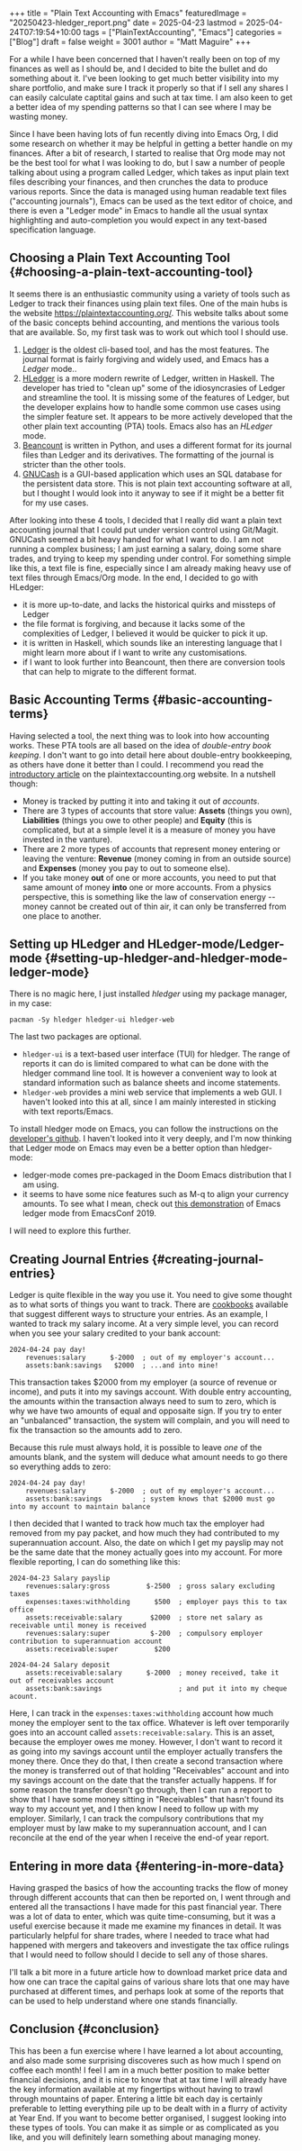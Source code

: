 +++
title = "Plain Text Accounting with Emacs"
featuredImage = "20250423-hledger_report.png"
date = 2025-04-23
lastmod = 2025-04-24T07:19:54+10:00
tags = ["PlainTextAccounting", "Emacs"]
categories = ["Blog"]
draft = false
weight = 3001
author = "Matt Maguire"
+++

For a while I have been concerned that I haven't really been on top of my finances as well as I should be, and I decided to bite the bullet and do something about it. I've been looking to get much better visibility into my share portfolio, and make sure I track it properly so that if I sell any shares I can easily calculate captital gains and such at tax time. I am also keen to get a better idea of my spending patterns so that I can see where I may be wasting money.

Since I have been having lots of fun recently diving into Emacs Org, I did some research on whether it may be helpful in getting a better handle on my finances. After a bit of research, I started to realise that Org mode may not be the best tool for what I was looking to do, but I saw a number of people talking about using a program called Ledger, which takes as input plain text files describing your finances, and then crunches the data to produce various reports. Since the data is managed using human readable text files ("accounting journals"), Emacs can be used as the text editor of choice, and there is even a "Ledger mode" in Emacs to handle all the usual syntax highlighting and auto-completion you would expect in any text-based specification language.


## Choosing a Plain Text Accounting Tool {#choosing-a-plain-text-accounting-tool}

It seems there is an enthusiastic community using a variety of tools such as Ledger to track their finances using plain text files. One of the main hubs is the website <https://plaintextaccounting.org/>. This website talks about some of the basic concepts behind accounting, and mentions the various tools that are available. So, my first task was to work out which tool I should use.

1.  [Ledger](https://ledger-cli.org/) is the oldest cli-based tool, and has the most features. The journal format is fairly forgiving and widely used, and Emacs has a _Ledger_ mode..
2.  [HLedger](https://hledger.org/) is a more modern rewrite of Ledger, written in Haskell. The developer has tried to "clean up" some of the idiosyncrasies of Ledger and streamline the tool. It is missing some of the features of Ledger, but the developer explains how to handle some common use cases using the simpler feature set. It appears to be more actively developed that the other plain text accounting (PTA) tools. Emacs also has an _HLedger_ mode.
3.  [Beancount](https://beancount.github.io/) is written in Python, and uses a different format for its journal files than Ledger and its derivatives. The formatting of the journal is stricter than the other tools.
4.  [GNUCash](https://gnucash.org/) is a GUI-based application which uses an SQL database for the persistent data store. This is not plain text accounting software at all, but I thought I would look into it anyway to see if it might be a better fit for my use cases.

After looking into these 4 tools, I decided that I really did want a plain text accounting journal that I could put under version control using Git/Magit. GNUCash seemed a bit heavy handed for what I want to do. I am not running a complex business; I am just earning a salary, doing some share trades, and trying to keep my spending under control. For something simple like this, a text file is fine, especially since I am already making heavy use of text files through Emacs/Org mode. In the end, I decided to go with HLedger:

-   it is more up-to-date, and lacks the historical quirks and missteps of Ledger
-   the file format is forgiving, and because it lacks some of the complexities of Ledger, I believed it would be quicker to pick it up.
-   it is written in Haskell, which sounds like an interesting language that I might learn more about if I want to write any customisations.
-   if I want to look further into Beancount, then there are conversion tools that can help to migrate to the different format.


## Basic Accounting Terms {#basic-accounting-terms}

Having selected a tool, the next thing was to look into how accounting works. These PTA tools are all based on the idea of _double-entry book keeping_. I don't want to go into detail here about double-entry bookkeeping, as others have done it better than I could. I recommend you read the [introductory article](https://plaintextaccounting.org/What-is-Plain-Text-Accounting) on the plaintextaccounting.org website. In a nutshell though:

-   Money is tracked by putting it into and taking it out of _accounts_.
-   There are 3 types of accounts that store value: **Assets** (things you own), **Liabilities** (things you owe to other people) and **Equity** (this is complicated, but at a simple level it is a measure of money you have invested in the vanture).
-   There are 2 more types of accounts that represent money entering or leaving the venture: **Revenue** (money coming in from an outside source) and **Expenses** (money you pay to out to someone else).
-   If you take money **out** of one or more accounts, you need to put that same amount of money **into** one or more accounts. From a physics perspective, this is something like the law of conservation energy -- money cannot be created out of thin air, it can only be transferred from one place to another.


## Setting up HLedger and HLedger-mode/Ledger-mode {#setting-up-hledger-and-hledger-mode-ledger-mode}

There is no magic here, I just installed _hledger_ using my package manager, in my case:

`pacman -Sy hledger hledger-ui hledger-web`

The last two packages are optional.

-   `hledger-ui` is a text-based user interface (TUI) for hledger. The range of reports it can do is limited compared to what can be done with the hledger command line tool. It is however a convenient way to look at standard information such as balance sheets and income statements.
-   `hledger-web` provides a mini web service that implements a web GUI. I haven't looked into this at all, since I am mainly interested in sticking with text reports/Emacs.

To install hledger mode on Emacs, you can follow the instructions on the [developer's github](https://github.com/narendraj9/hledger-mode). I haven't looked into it very deeply, and I'm now thinking that Ledger mode on Emacs may even be a better option than hledger-mode:

-   ledger-mode comes pre-packaged in the Doom Emacs distribution that I am using.
-   it seems to have some nice features such as M-q to align your currency amounts. To see what I mean, check out [this demonstration](https://archive.org/details/ledger-mode_EmacsConf2019) of Emacs ledger mode from EmacsConf 2019.

I will need to explore this further.


## Creating Journal Entries {#creating-journal-entries}

Ledger is quite flexible in the way you use it. You need to give some thought as to what sorts of things you want to track. There are [cookbooks](https://plaintextaccounting.org/Cookbook) available that suggest different ways to structure your entries. As an example, I wanted to track my salary income. At a very simple level, you can record when you see your salary credited to your bank account:

```ledger
2024-04-24 pay day!
    revenues:salary      $-2000  ; out of my employer's account...
    assets:bank:savings   $2000  ; ...and into mine!
```

This transaction takes $2000 from my employer (a source of revenue or income), and puts it into my savings account. With double entry accounting, the amounts within the transaction always need to sum to zero, which is why we have two amounts of equal and opposaite sign. If you try to enter an "unbalanced" transaction, the system will complain, and you will need to fix the transaction so the amounts add to zero.

Because this rule must always hold, it is possible to leave _one_ of the amounts blank, and the system will deduce what amount needs to go there so everything adds to zero:

```ledger
2024-04-24 pay day!
    revenues:salary      $-2000  ; out of my employer's account...
    assets:bank:savings          ; system knows that $2000 must go into my account to maintain balance
```

I then decided that I wanted to track how much tax the employer had removed from my pay packet, and how much they had contributed to my superannuation account. Also, the date on which I get my payslip may not be the same date that the money actually goes into my account. For more flexible reporting, I can do something like this:

```ledger
2024-04-23 Salary payslip
    revenues:salary:gross         $-2500  ; gross salary excluding taxes
    expenses:taxes:withholding      $500  ; employer pays this to tax office
    assets:receivable:salary       $2000  ; store net salary as receivable until money is received
    revenues:salary:super          $-200  ; compulsory employer contribution to superannuation account
    assets:receivable:super         $200

2024-04-24 Salary deposit
    assets:receivable:salary      $-2000  ; money received, take it out of receivables account
    assets:bank:savings                   ; and put it into my cheque acount.
```

Here, I can track in the `expenses:taxes:withholding` account how much money the employer sent to the tax office. Whatever is left over temporarily goes into an account called `assets:receivable:salary`. This is an asset, because the employer owes me money. However, I don't want to record it as going into my savings account until the employer actually transfers the money there. Once they do that, I then create a second transaction where the money is transferred out of that holding "Receivables" account and into my savings account on the date that the transfer actually happens. If for some reason the transfer doesn't go through, then I can run a report to show that I have some money sitting in "Receivables" that hasn't found its way to my account yet, and I then know I need to follow up with my employer. Similarly, I can track the compulsory contributions that my employer must by law make to my superannuation account, and I can reconcile at the end of the year when I receive the end-of year report.


## Entering in more data {#entering-in-more-data}

Having grasped the basics of how the accounting tracks the flow of money through different accounts that can then be reported on, I went through and entered all the transactions I have made for this past financial year. There was a lot of data to enter, which was quite time-consuming, but it was a useful exercise because it made me examine my finances in detail. It was particularly helpful for share trades, where I needed to trace what had happened with mergers and takeovers and investigate the tax office rulings that I would need to follow should I decide to sell any of those shares.

I'll talk a bit more in a future article how to download market price data and how one can trace the capital gains of various share lots that one may have purchased at different times, and perhaps look at some of the reports that can be used to help understand where one stands financially.


## Conclusion {#conclusion}

This has been a fun exercise where I have learned a lot about accounting, and also made some surprising discoveres such as how much I spend on coffee each month! I feel I am in a much better position to make better financial decisions, and it is nice to know that at tax time I will already have the key information available at my fingertips without having to trawl through mountains of paper. Entering a little bit each day is certainly preferable to letting everything pile up to be dealt with in a flurry of activity at Year End. If you want to become better organised, I suggest looking into these types of tools. You can make it as simple or as complicated as you like, and you will definitely learn something about managing money.
